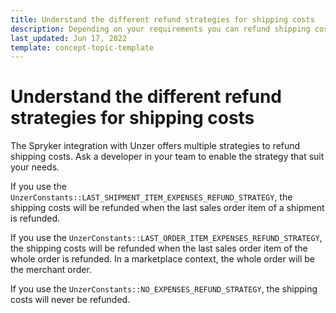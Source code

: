 ```yaml
---
title: Understand the different refund strategies for shipping costs
description: Depending on your requirements you can refund shipping costs in different ways.
last_updated: Jun 17, 2022
template: concept-topic-template
---
```


# Understand the different refund strategies for shipping costs

The Spryker integration with Unzer offers multiple strategies to refund shipping costs. Ask a developer in your team to enable the strategy that suit your needs.

If you use the `UnzerConstants::LAST_SHIPMENT_ITEM_EXPENSES_REFUND_STRATEGY`, the shipping costs will be refunded when the last sales order item of a shipment is refunded.

If you use the `UnzerConstants::LAST_ORDER_ITEM_EXPENSES_REFUND_STRATEGY`, the shipping costs will be refunded when the last sales order item of the whole order is refunded. In a marketplace context, the whole order will be the merchant order.

If you use the `UnzerConstants::NO_EXPENSES_REFUND_STRATEGY`, the shipping costs will never be refunded.